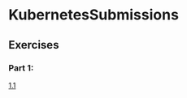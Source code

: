# KubernetesSubmissions

## Exercises

### Part 1:

[1.1](https://github.com/ataurianen/KubernetesSubmissions/tree/1.1)
